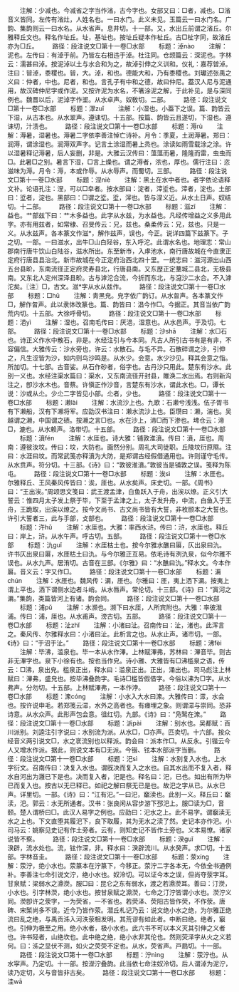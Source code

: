 <!-- { "loadSidebar": true } -->
　　注解：少减也。今减省之字当作渻，古今字也。女部又曰：□者，减也。□渻音义皆同。左传有渻灶，人姓名也。一曰水门。此义未见。玉篇云一曰水门名。广韵、集韵则云一曰水名。从水省声。息井切。十一部。又，水出丘前谓之渻丘。尔雅释丘文也。释名作址丘。址，基址也。按址丘疑本作杫丘。古□杫字同，故渻丘亦为□丘。
　　路径：段注说文□第十一卷□水部
　　标题：淖nào
　　注解：泥也。左传曰：有淖于前。乃皆左右相违于淖。杜注同。仓颉篇云：深泥也。字林云：濡甚曰淖。按泥淖以土与水合和为之，故淖引伸之义训和。仪礼：嘉荐暜淖。注曰：暜淖，黍稷也。暜，大。淖，和也。德能大和，乃有黍稷也。刘瓛述张禹之义曰：仲者，中也。尼者，和也。言孔子有中和之德，故曰仲尼。葢汉人尼与泥通用，故汉碑仲尼字或作泥。又按许泥为水名，不箸涂泥之解，于此补见，是与深同例也。魏晋以后，泥淖字作埿。从水卓声。奴敎切。二部。
　　路径：段注说文□第十一卷□水部
　　标题：濢zuǐ
　　注解：小湿也。小葢下之误。篇、韵皆云下湿，从古本也。从水翠声。遵诔切。十五部。按篇、韵皆云且遂切，下湿也。遵诔切，汁渍也。
　　路径：段注说文□第十一卷□水部
　　标题：溽rù
　　注解：溽暑，湿暑也。溽暑二字依李善注悼亡诗补。月令：季夏，土润溽暑。郑曰：润溽，谓涂湿也。润溽双声字。记言土涂湿而暑上烝也。涂读如雨雪载涂之涂。许以湿暑释记溽暑，后人妄删，非是。大雅云汉传曰：薀薀而暑，隆隆而雷，虫虫而□。此暑□之别。暑言下湿，□言上燥也。谓之溽者，浓也，厚也。儒行注曰：恣滋味为溽。月令：溽，本或作辱。从水辱声。而蜀切。三部。
　　路径：段注说文□第十一卷□水部
　　标题：涅niè
　　注解：黑土在水中者也。者字依论语释文补。论语孔注：涅，可以□皁者。按水部曰：淀者，滓垽也。滓者，淀也。土部曰：垽者，淀也。黑部曰：□谓之垽。垽，滓也。皆与涅义近。从水土日声。奴结切。十二部。
　　路径：段注说文□第十一卷□水部
　　标题：滋zī
　　注解：益也。艹部兹下曰：艹木多益也。此字从水兹，为水益也。凡经传增益之义多用此字。亦有用兹者，如常棣、召旻传云：兄，兹也。桑柔传云：兄，兹也。只是一义。从水兹声。各本篆文作滋*，解作兹声，误也，今正。说详四篇下兹篆下。子之切。一部。一曰滋水，出牛□山白陉谷，东入呼沱。此谓水名也。地理志：常山郡南行唐牛饮山白陆谷，滋水所出。东至新巿，入虖池水，南行唐故城在今直隶正定府行唐县县治北。新巿故城在今正定府治西北四十里。一统志曰：滋河源出山西五台县畍，东南流径正定府灵寿县北，行唐县南。又东歴正定藳城二县北，无极县南。又东北人定州深泽县畍。古与滹沱合流，今折而东北，与滱沙二水合。不入滹沱矣。〖注〗□，古文。滋*字从水从兹作。
　　路径：段注说文□第十一卷□水部
　　标题：□hū
　　注解：靑黑皃。皃字依广韵订。从水曶声。各本篆文作□，解作曶声。此以隶体改篆也。篇、韵皆曰：淐今作□。今据正。其音当依广韵荒内切。十五部。大徐呼骨切。
　　路径：段注说文□第十一卷□水部
　　标题：浥yì
　　注解：湿也。召南毛传曰：厌浥，湿意也。从水邑声。于及切。七部。
　　路径：段注说文□第十一卷□水部
　　标题：沙shā
　　注解：水□石也。诗正义作水中散石，非是。水经注引与今本同。凡古人所引古书有是有非，不容偏信。大雅传云：沙水旁也，许云：水散石。与毛不异。石散碎谓之沙，引伸之，凡生涩皆为沙，如内则鸟沙鸣是。从水少。会意。水少沙见。释其会意之恉。所加切。十七部。古音娑。从石作砂者，俗字也。古丹沙只用此。楚东有沙水。此别一义也。水经注渠水篇曰：渠水，又东南流径开封县，雎涣二水出焉。右则新沟注之，卽沙水木也。音蔡。许愼正作沙音，言楚东有沙水，谓此水也。□，谭长说：沙或从尐。少尐二字皆见小部。尐者，少也。
　　路径：段注说文□第十一卷□水部
　　标题：濑lài
　　注解：水流沙上也。九歌：石濑兮浅浅。伍子胥书有下濑船，汉有下濑将军。应劭汉书注曰：濑水流沙上也。臣瓒曰：濑，湍也。吴越谓之濑，中国谓之碛。按濑之言□也。水在沙上，渧□而下渗也。埤仓云：渧□，漉也。从水赖声。洛带切。十五部。
　　路径：段注说文□第十一卷□水部
　　标题：濆fén
　　注解：水厓也。诗大雅：铺敦淮濆。传曰：濆，厓也。周南：遵彼汝坟。传曰：坟，大防也。画然分别。周礼大司徒职。丘陵坟衍原隰。注曰：水涯曰坟。而常武笺亦释濆为大防，是郑谓古经假借通用也。许则谨守毛传。从水贲声。符分切。十三部。《诗》曰：“敦彼淮濆。”敦彼当是铺敦之误。笺释为陈屯。
　　路径：段注说文□第十一卷□水部
　　标题：涘sì
　　注解：水厓也。尔雅释丘、王风秦风传皆曰：涘，厓也。从水矣声。床史切。一部。《周书》曰：“王出涘。”周颂思文笺曰：武王渡孟津，白鱼跃入于舟，出涘以燎。正义引大誓云：惟四月太子发上祭于毕，下至于孟津之上，太子发升舟，中流，白鱼入于王舟，王跪取，出涘以燎之。按今文尚书、古文尚书皆有大誓，非枚颐本之大誓也。许引大誓者三，此与手部，攴部也。
　　路径：段注说文□第十一卷□水部
　　标题：汻hǔ
　　注解：水厓也。大雅：率西水浒。传曰：浒，水厓也。释丘曰：岸上，浒。从水午声。呼古切。五部。
　　路径：段注说文□第十一卷□水部
　　标题：氿ɡuǐ
　　注解：水厓枯土也。按今尔雅水醮曰厬，仄出泉曰氿。许书仄出泉曰厬，水厓枯土曰氿。与今尔雅正互易。依毛诗有洌氿泉，似今尔雅不误也。从水九声。居洧切。古音在三部。《尔雅》曰：“水醮曰氿。”释水文。今本作厬。音义云：字又作□。
　　路径：段注说文□第十一卷□水部
　　标题：漘chún
　　注解：水厓也。魏风传：漘，厓也。尔雅曰：厓，夷上洒下漘。按夷上谓上平也。洒下谓侧水边者斗峭。从水唇声。常伦切。十三部。《诗》曰：“寘河之漘。”集韵，类篇皆河上有诸。韵会同。
　　路径：段注说文□第十一卷□水部
　　标题：浦pǔ
　　注解：水濒也。濒下曰水厓，人所宾附也。大雅：率彼淮浦。传曰：浦，厓也。从水甫声。滂古切。五部。
　　路径：段注说文□第十一卷□水部
　　标题：沚zhǐ
　　注解：小渚曰沚。召南传曰：沚，渚也。此浑言之。秦风传、尔雅释水曰：小渚曰沚。此析言之也。从水止声。诸巿切。一部。《诗》曰：“于沼于沚。”
　　路径：段注说文□第十一卷□水部
　　标题：沸fèi
　　注解：毕沸，滥泉也。毕一本从水作滭。上林赋滭弗，苏林曰：滭音毕。则古非无滭字也。泉下小徐有也。按也当作皃。诗小雅、大雅皆有□沸槛泉之语，传云：□沸，泉出皃。槛泉正出，释水曰：滥泉正出。正出，涌出也。司马彪注上林赋曰：滭弗，盛皃也。按毕沸叠韵字。毛诗□槛皆假借字。今俗以沸为□字。从水弗声。分勿切。十五部。上林赋滭弗，一本作浡。
　　路径：段注说文□第十一卷□水部
　　标题：潨cónɡ
　　注解：小水入大水曰潨。大雅传曰：潀，水会也。按许说申毛。若郑笺云潀，水外之高者也。有瘗埋之象。则谓潀与崇同。恐非诗意。从水众声。此形声包会意。徂红切。九部。《诗》曰：“凫鹥在潨。”
　　路径：段注说文□第十一卷□水部
　　标题：派pài
　　注解：别水也。吴都赋：百川派别。刘逵注引字说曰：水别流为派。从水□，□亦声。匹卖切。十六部。按众经音义两引说文□，水之衺流别也以释派。韵会曰：派本作□。从反永。引锴云今人又增水作派。据此，则说文本有□无派。今锴、铉本水部派字当删。
　　路径：段注说文□第十一卷□水部
　　标题：汜sì
　　注解：水别复入水也。上水字衍文。召南传曰：决复入水也。谓旣决而复入之水也。自其水出而不复入者，释水自河出为灉已下是也。决而复入者，汜是也。释名曰：汜，已也。如出有所为毕已而复入也。按古以无已释已。如祀之解曰祭无已是也。故汜之字从已。从水巳声。详里切。一部。《诗》曰：“江有汜。”一曰汜，竆渎也。此别一义。释丘曰：竆渎，汜。郭云：水无所通者。汉书：张良闲从容步游下邳汜上。服□读为□，音颐。楚人谓桥曰□。此汉人易字之例也。应劭曰：汜水之上。此不易字。谓竆渎无水之上也。下文直堕其履汜下，良下取履，其为无水之渎了然。史记本亦作汜。小司马云：姚察见史记有作土旁者。云有，则知史记不皆作土旁也。义本易憭。诸家说皆不察。
　　路径：段注说文□第十一卷□水部
　　标题：湀ɡuǐ
　　注解：湀辟，流水处也。流，铉作深，非。释水曰：湀辟流川。从水癸声。求□切。十五部。字林音圭。
　　路径：段注说文□第十一卷□水部
　　标题：荥xínɡ
　　注解：荥泞，绝小水也。荥篆本在泞篆下，今移正。荥泞二字各本无，今依全书通例补。李善注七命引说文泞，绝小水也。奴泠切。可以证今本之误，但尚夺荥字耳。甘泉赋：梁弱水之濎濙。服□曰：昆仑之东有弱水，渡之若濎濙耳。善曰：汀濙，小水也。引字林濙，绝小水也。按甘泉赋之濎濙，七命之汀泞皆谓小水也。濙泞义同。濙卽许之荥字，一为荧省，一不省也。若荧泽、荧阳古皆作荧，不作荥。唐碑、宋椠尚多不误。近今乃皆作荥。潜丘札记乃云：说文绝小水之绝，为尔雅正绝流曰乱之绝，与禹贡泲入河泆荥相发明。其荒谬有如此者。中断曰绝。绝者，竆也。引伸为极至之用。绝小水者，极小水也。此六书不可以本义灭其引伸之义者也。许书陉者，山绝坎也。此中绝之绝，绝小水非其伦也。然则荧泽字从火之义若何。曰：泲之显伏不测，如火之荧荧不定也。从水，荧省声。戸扃切。十一部。
　　路径：段注说文□第十一卷□水部
　　标题：泞nìnɡ
　　注解：荥泞也。从水寜声。乃定切。十一部。按濴泞叠韵。此当依七命注奴泠切。后人谓淖为泥泞，读乃定切，义与音皆非古矣。
　　路径：段注说文□第十一卷□水部
　　标题：洼wā
